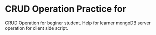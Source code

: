 # CRUD Operation Practice for 

CRUD Operation for beginer student. Help for learner mongoDB server operation for client side script.